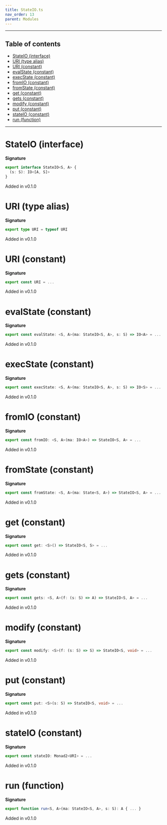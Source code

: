 ```yaml
---
title: StateIO.ts
nav_order: 13
parent: Modules
---
```


---

<h2 class="text-delta">Table of contents</h2>

- [StateIO (interface)](#stateio-interface)
- [URI (type alias)](#uri-type-alias)
- [URI (constant)](#uri-constant)
- [evalState (constant)](#evalstate-constant)
- [execState (constant)](#execstate-constant)
- [fromIO (constant)](#fromio-constant)
- [fromState (constant)](#fromstate-constant)
- [get (constant)](#get-constant)
- [gets (constant)](#gets-constant)
- [modify (constant)](#modify-constant)
- [put (constant)](#put-constant)
- [stateIO (constant)](#stateio-constant)
- [run (function)](#run-function)

---

# StateIO (interface)

**Signature**

```ts
export interface StateIO<S, A> {
  (s: S): IO<[A, S]>
}
```

Added in v0.1.0

# URI (type alias)

**Signature**

```ts
export type URI = typeof URI
```

Added in v0.1.0

# URI (constant)

**Signature**

```ts
export const URI = ...
```

Added in v0.1.0

# evalState (constant)

**Signature**

```ts
export const evalState: <S, A>(ma: StateIO<S, A>, s: S) => IO<A> = ...
```

Added in v0.1.0

# execState (constant)

**Signature**

```ts
export const execState: <S, A>(ma: StateIO<S, A>, s: S) => IO<S> = ...
```

Added in v0.1.0

# fromIO (constant)

**Signature**

```ts
export const fromIO: <S, A>(ma: IO<A>) => StateIO<S, A> = ...
```

Added in v0.1.0

# fromState (constant)

**Signature**

```ts
export const fromState: <S, A>(ma: State<S, A>) => StateIO<S, A> = ...
```

Added in v0.1.0

# get (constant)

**Signature**

```ts
export const get: <S>() => StateIO<S, S> = ...
```

Added in v0.1.0

# gets (constant)

**Signature**

```ts
export const gets: <S, A>(f: (s: S) => A) => StateIO<S, A> = ...
```

Added in v0.1.0

# modify (constant)

**Signature**

```ts
export const modify: <S>(f: (s: S) => S) => StateIO<S, void> = ...
```

Added in v0.1.0

# put (constant)

**Signature**

```ts
export const put: <S>(s: S) => StateIO<S, void> = ...
```

Added in v0.1.0

# stateIO (constant)

**Signature**

```ts
export const stateIO: Monad2<URI> = ...
```

Added in v0.1.0

# run (function)

**Signature**

```ts
export function run<S, A>(ma: StateIO<S, A>, s: S): A { ... }
```

Added in v0.1.0
